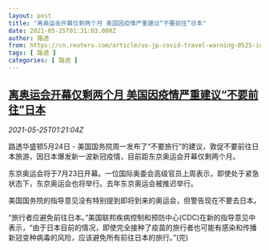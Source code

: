 ```yaml
---
layout: post
title: "离奥运会开幕仅剩两个月 美国因疫情严重建议“不要前往”日本"
date: 2021-05-25T01:31:03.000Z
author: 路透
from: https://cn.reuters.com/article/us-jp-covid-travel-warning-0525-idCNKCS2D602V
tags: [ 路透 ]
categories: [ 路透 ]
---
```

<!--1621906263000-->
[离奥运会开幕仅剩两个月 美国因疫情严重建议“不要前往”日本](https://cn.reuters.com/article/us-jp-covid-travel-warning-0525-idCNKCS2D602V)
------

<div>
<div><i>2021-05-25T01:21:04Z</i></div><p>路透华盛顿5月24日 - 美国国务院周一发布了“不要旅行”的建议，敦促不要前往日本旅游，因日本爆发新一波新冠疫情，目前距东京奥运会开幕仅剩两个月。</p><p>东京奥运会将于7月23日开幕。一位国际奥委会高级官员上周表示，即使处于紧急状态下，东京奥运会也将举行。去年东京奥运会被推迟举行。</p><p>美国国务院的指导意见没有特别提到即将到来的奥运会，但警告现在不要去日本。</p><p>“旅行者应避免前往日本。”美国联邦疾病控制和预防中心(CDC)在新的指导意见中表示，“由于日本目前的情况，即使完全接种了疫苗的旅行者也可能有感染和传播新冠变种病毒的风险，应该避免所有前往日本的旅行。”(完)</p>
</div>
